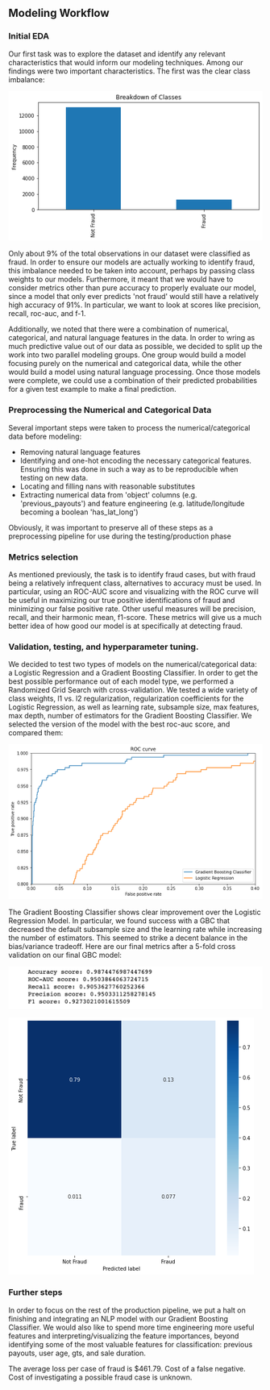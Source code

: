 ## Modeling Workflow

### Initial EDA

Our first task was to explore the dataset and identify any relevant characteristics that would inform our modeling techniques. Among our findings were two important characteristics. The first was the clear class imbalance:

![](images/class_breakdown.png)

Only about 9% of the total observations in our dataset were classified as fraud. In order to ensure our models are actually working to identify fraud, this imbalance needed to be taken into account, perhaps by passing class weights to our models. Furthermore, it meant that we would have to consider metrics other than pure accuracy to properly evaluate our model, since a model that only ever predicts 'not fraud' would still have a relatively high accuracy of 91%. In particular, we want to look at scores like precision, recall, roc-auc, and f-1. 

Additionally, we noted that there were a combination of numerical, categorical, and natural language features in the data. In order to wring as much predictive value out of our data as possible, we decided to split up the work into two parallel modeling groups. One group would build a model focusing purely on the numerical and categorical data, while the other would build a model using natural language processing. Once those models were complete, we could use a combination of their predicted probabilities for a given test example to make a final prediction.

### Preprocessing the Numerical and Categorical Data

Several important steps were taken to process the numerical/categorical data before modeling:
 - Removing natural language features
 - Identifying and one-hot encoding the necessary categorical features. Ensuring this was done in such a way as to be reproducible when testing on new data.
 - Locating and filling nans with reasonable substitutes
 - Extracting numerical data from 'object' columns (e.g. 'previous_payouts') and feature engineering (e.g. latitude/longitude becoming a boolean 'has_lat_long')

Obviously, it was important to preserve all of these steps as a preprocessing pipeline for use during the testing/production phase

### Metrics selection

As mentioned previously, the task is to identify fraud cases, but with fraud being a relatively infrequent class, alternatives to accuracy must be used. In particular, using an ROC-AUC score and visualizing with the ROC curve will be useful in maximizing our true positive identifications of fraud and minimizing our false positive rate. Other useful measures will be precision, recall, and their harmonic mean, f1-score. These metrics will give us a much better idea of how good our model is at specifically at detecting fraud.

### Validation, testing, and hyperparameter tuning.

We decided to test two types of models on the numerical/categorical data: a Logistic Regression and a Gradient Boosting Classifier. In order to get the best possible performance out of each model type, we performed a Randomized Grid Search with cross-validation. We tested a wide variety of class weights, l1 vs. l2 regularization, regularization coefficients for the Logistic Regression, as well as learning rate, subsample size, max features, max depth, number of estimators for the Gradient Boosting Classifier. We selected the version of the model with the best roc-auc score, and compared them:

![](images/ROC.png)


The Gradient Boosting Classifier shows clear improvement over the Logistic Regression Model. In particular, we found success with a GBC that decreased the default subsample size and the learning rate while increasing the number of estimators. This seemed to strike a decent balance in the bias/variance tradeoff. Here are our final metrics after a 5-fold cross validation on our final GBC model:

![](images/gbc_metrics.png)

![](images/conf_mat_new.png)


### Further steps

In order to focus on the rest of the production pipeline, we put a halt on finishing and integrating an NLP model with our Gradient Boosting Classifier. We would also like to spend more time engineering more useful features and interpreting/visualizing the feature importances, beyond identifying some of the most valuable features for classification: previous payouts, user age, gts, and sale duration.

The average loss per case of fraud is $461.79. Cost of a false negative. Cost of investigating a possible fraud case is unknown.


